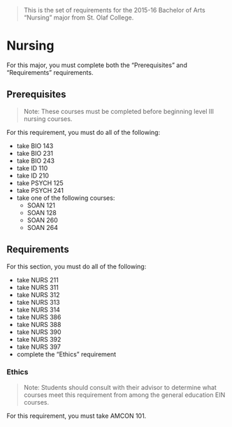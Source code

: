 > This is the set of requirements for the 2015-16 Bachelor of Arts “Nursing”
> major from St. Olaf College.

# Nursing
For this major, you must complete both the “Prerequisites” and “Requirements” requirements.

## Prerequisites
> Note: These courses must be completed before beginning level III nursing
> courses.

For this requirement, you must do all of the following:

- take BIO 143
- take BIO 231
- take BIO 243
- take ID 110
- take ID 210
- take PSYCH 125
- take PSYCH 241
- take one of the following courses:
    - SOAN 121
    - SOAN 128
    - SOAN 260
    - SOAN 264


## Requirements
For this section, you must do all of the following:

- take NURS 211
- take NURS 311
- take NURS 312
- take NURS 313
- take NURS 314
- take NURS 386
- take NURS 388
- take NURS 390
- take NURS 392
- take NURS 397
- complete the “Ethics” requirement

### Ethics
> Note: Students should consult with their advisor to determine what courses
> meet this requirement from among the general education EIN courses.

For this requirement, you must take AMCON 101.


